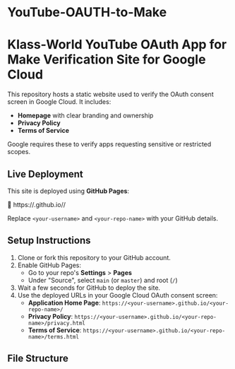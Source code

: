 # YouTube-OAUTH-to-Make
# Klass-World YouTube OAuth App for Make Verification Site for Google Cloud

This repository hosts a static website used to verify the OAuth consent screen in Google Cloud. It includes:

- **Homepage** with clear branding and ownership
- **Privacy Policy**
- **Terms of Service**

Google requires these to verify apps requesting sensitive or restricted scopes.

## Live Deployment

This site is deployed using **GitHub Pages**:

📍 https://<your-username>.github.io/<your-repo-name>/

Replace `<your-username>` and `<your-repo-name>` with your GitHub details.

## Setup Instructions

1. Clone or fork this repository to your GitHub account.
2. Enable GitHub Pages:
   - Go to your repo's **Settings** > **Pages**
   - Under "Source", select `main` (or `master`) and root (`/`)
3. Wait a few seconds for GitHub to deploy the site.
4. Use the deployed URLs in your Google Cloud OAuth consent screen:
   - **Application Home Page**: `https://<your-username>.github.io/<your-repo-name>/`
   - **Privacy Policy**: `https://<your-username>.github.io/<your-repo-name>/privacy.html`
   - **Terms of Service**: `https://<your-username>.github.io/<your-repo-name>/terms.html`

## File Structure

